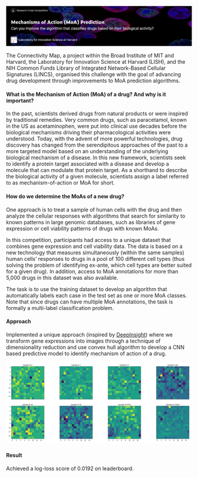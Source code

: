 <img src='./images/moa_prediction.JPG'>

The Connectivity Map, a project within the Broad Institute of MIT and Harvard, the Laboratory for Innovation Science at Harvard (LISH), and the NIH Common Funds Library of Integrated Network-Based Cellular Signatures (LINCS), organised this challenge with the goal of advancing drug development through improvements to MoA prediction algorithms.

#### What is the Mechanism of Action (MoA) of a drug? And why is it important?

In the past, scientists derived drugs from natural products or were inspired by traditional remedies. Very common drugs, such as paracetamol, known in the US as acetaminophen, were put into clinical use decades before the biological mechanisms driving their pharmacological activities were understood. Today, with the advent of more powerful technologies, drug discovery has changed from the serendipitous approaches of the past to a more targeted model based on an understanding of the underlying biological mechanism of a disease. In this new framework, scientists seek to identify a protein target associated with a disease and develop a molecule that can modulate that protein target. As a shorthand to describe the biological activity of a given molecule, scientists assign a label referred to as mechanism-of-action or MoA for short.

#### How do we determine the MoAs of a new drug?

One approach is to treat a sample of human cells with the drug and then analyze the cellular responses with algorithms that search for similarity to known patterns in large genomic databases, such as libraries of gene expression or cell viability patterns of drugs with known MoAs.

In this competition, participants had access to a unique dataset that combines gene expression and cell viability data. The data is based on a new technology that measures simultaneously (within the same samples) human cells’ responses to drugs in a pool of 100 different cell types (thus solving the problem of identifying ex-ante, which cell types are better suited for a given drug). In addition, access to MoA annotations for more than 5,000 drugs in this dataset was also available.

The task is to use the training dataset to develop an algorithm that automatically labels each case in the test set as one or more MoA classes. Note that since drugs can have multiple MoA annotations, the task is formally a multi-label classification problem.

#### Approach
Implemented a unique approach (inspired by [DeepInsight](https://www.nature.com/articles/s41598-019-47765-6)) where we transform gene expressions into images through a technique of dimensionality reduction and use convex hull algorithm to develop a CNN based predictive model to identify mechanism of action of a drug.

<img src='./images/gene_sequences_images.JPG'>

#### Result
Achieved a log-loss score of 0.0192 on leaderboard.

